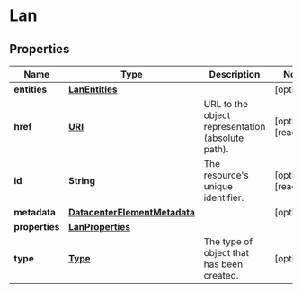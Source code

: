 

# Lan

## Properties

| Name | Type | Description | Notes |
| ------------ | ------------- | ------------- | ------------- |
| **entities** | [**LanEntities**](LanEntities.md) |  |  [optional] |
| **href** | [**URI**](URI.md) | URL to the object representation (absolute path). |  [optional] [readonly] |
| **id** | **String** | The resource&#39;s unique identifier. |  [optional] [readonly] |
| **metadata** | [**DatacenterElementMetadata**](DatacenterElementMetadata.md) |  |  [optional] |
| **properties** | [**LanProperties**](LanProperties.md) |  |  |
| **type** | [**Type**](Type.md) | The type of object that has been created. |  [optional] |


